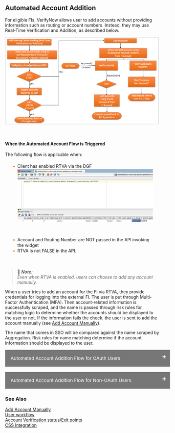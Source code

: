 ## Automated Account Addition

For eligible FIs, VerifyNow allows user to add accounts without providing information such as routing or account numbers. Instead, they may use Real-Time Verification and Addition, as described below.

<center>

![image](../assets/images/automated_account_addition.png)

&nbsp;

</center>


#### When the Automated Account Flow is Triggered

The following flow is applicable when:
<div class="card-body">
<ul>
<li>Client has enabled RTVA via the DGF</li>

<center>

<img src="https://raw.githubusercontent.com/Fiserv/VerifyNow/develop/assets/images/RTVA-enabled.png">

&nbsp;

</center>

<li>Account and Routing Number are NOT passed in the API invoking the widget</li>

<li>RTVA is not FALSE in the API.</li>
</ul>
</div>


&nbsp;

<!-- theme: info -->
 
> :memo: _**Note:** <br/>Even when RTVA is enabled, users can choose to add any account manually._


When a user tries to add an account for the FI via RTVA, they provide credentials for logging into the external FI. The user is put through Multi-Factor Authentication (MFA). Then account-related information is successfully scraped, and the name is passed through risk rules for matching logic to determine whether the accounts should be displayed to the user or not. If the information fails the check, the user is sent to add the account manually (see [Add Account Manually](?path=docs/add-account-manually.md)).

The name that comes in SSO will be compared against the name scraped by Aggregation. Risk rules for name matching determine if the account information should be displayed to the user.

<div>
    <input type="checkbox" class="collapsible-checkbox" id="section1">
    <label class="label-expand" for="section1">Automated Account Addition Flow for OAuth Users</label>
    <div class="content-expand">

&nbsp;

<!-- theme: info -->
 
<p class="block-quote">Note: <br/>The following steps are applicable to Financial Institutions that is OAuth Enabled.</p>

<center>

<img src="https://raw.githubusercontent.com/Fiserv/VerifyNow/develop/assets/images/oauth-enabled.png">

&nbsp;

</center>

1.	Click the appropriate icon, or type in the search box to choose the Financial Institution.

<div class="card-container">
        <div style="margin: 5px">
            <img src="https://raw.githubusercontent.com/Fiserv/VerifyNow/develop/assets/images/bank-list.png">
        </div>
        <div style="margin: 5px">
            <img src="https://raw.githubusercontent.com/Fiserv/VerifyNow/develop/assets/images/bank-search.png" height="315" width="600">
        </div>
</div>

2.	Once the respective financial institution is selected, the user will be navigated to the OAuth authentication screen.

<center>

<img src="https://raw.githubusercontent.com/Fiserv/VerifyNow/develop/assets/images/verify-instantly.png" width="300" height="300">

&nbsp;

</center>

3.	Click Authenticate. </br>

4.	Enter the login credentials to sign-in.

<center>

<img src="https://raw.githubusercontent.com/Fiserv/VerifyNow/develop/assets/images/fiserv-login.png" width="300" height="300">

&nbsp;

</center>

5.	Then the user is navigated to the multifactor authentication screen.

<center>

<img src="https://raw.githubusercontent.com/Fiserv/VerifyNow/develop/assets/images/MFA.png" width="300" height="150">

&nbsp;

</center>

6.	Once the details are added, click Submit. </br>

7.	Select the account in the Consent Page. 

<center>

<img src="https://raw.githubusercontent.com/Fiserv/VerifyNow/develop/assets/images/consent-page.png" width="300" height="150">

&nbsp;

</center>

8.	Click Authorize. </br>

9.	Pop-up screen appears as shown below.

<center>

<img src="https://raw.githubusercontent.com/Fiserv/VerifyNow/develop/assets/images/window-autoclose-page.png " width="300" height="150">

&nbsp;

</center>

10.	Once the user successfully authenticates with the financial institution, they will need to choose which account(s) to add.

<center>

<img src="https://raw.githubusercontent.com/Fiserv/VerifyNow/develop/assets/images/selecting-account-page.png " width="300" height="150">

&nbsp;

</center>

11.	Clicking the Add button will complete the verification flow.

    <div class="card-body">
    <ul>
    <li>Selecting “Add your account manually” will take the user to the add account manually flow. </li>
    </ul>
    </div>

</div>
</div>
</br>
<div>
    <input type="checkbox" class="collapsible-checkbox" id="section2">
    <label class="label-expand" for="section2">Automated Account Addition Flow for Non-OAuth Users</label>
    <div class="content-expand">

&nbsp;

<!-- theme: info -->

<p class="block-quote">Note: <br/>The following steps are applicable to Financial Institutions that are not OAuth Enabled.</p>

<center>

<img src="https://raw.githubusercontent.com/Fiserv/VerifyNow/develop/assets/images/non-oauth-enabled.png ">
&nbsp;

</center>

1.	Click the appropriate icon, or type in the search box to choose the Financial Institution.    

    <div class="card-container">
        <div style="margin: 5px">
            <img src="https://raw.githubusercontent.com/Fiserv/VerifyNow/develop/assets/images/bank-list.png">
        </div>
        <div style="margin: 5px">
            <img src="https://raw.githubusercontent.com/Fiserv/VerifyNow/develop/assets/images/bank-search.png" height="290" width="600">
        </div>
    </div>

2.	Here, the user will have the option of adding from their online banking website or adding an account manually.

<center>

<img src="https://raw.githubusercontent.com/Fiserv/VerifyNow/develop/assets/images/add-account-manually.png " width="300" height="250">
&nbsp;

</center>

<div class="card-body">
        <ul>
            <li>To use Real-Time Verification and Addition, the user will enter the User ID and Password for their bank account and click the Submit button. </li>
            <li>To add an account manually, the user will click the Add Account Manually button. </li>
        </ul>
</div>

3.	Once the user successfully authenticates with the financial institution, they will need to choose which account(s) to add.

<center>

<img src="https://raw.githubusercontent.com/Fiserv/VerifyNow/develop/assets/images/choose-bank-account.png " width="300" height="150">

&nbsp;

</center>

4.	Clicking the Add button will complete the verification flow.
    
    <div class="card-body">
    <ul>
    <li>Selecting “Add your account manually” will take the user to the add account manually flow. </li>
    </ul>
    </div>

</div>
</div>

### See Also

[Add Account Manually](?path=docs/add-account-manually.md)</br>
[User workflow](?path=docs/user-workflow.md)</br>
[Account Verification status/Exit points](?path=docs/account-verification-status.md)</br>
[CSS Integration](?path=docs/css-integration.md)

<style>
    .card-body ul {
        list-style: none;
        padding-left: 20px;
    }
    .card-body ul li::before {
        content: "\2022";
        font-size: 1.1em;
        color: #f60;
        display: inline-block;
        width: 1em;
        margin-left: -1em;
    }
    .card-container {
            display: flex;
            justify-content: space-between;
        }
        .card {
            border: 1px solid black;
            border-radius: 8px;
            margin: 5px;
            display: flex;
            flex-direction: column;
        }
   .collapsible-container {
        width: 100%;
    }

    .collapsible-checkbox {
        display: none;
    }

    .label-expand {
        background-color: #777;
        color: white;
        cursor: pointer;
        padding: 18px;
        width: 100%;
        border: none;
        text-align: left;
        outline: none;
        font-size: 15px;
        display: block;
        position: relative;
    }
   .label-expand::after{
        content: '+';
        font-size: 22px;
        font-weight: bold;
        position: absolute;
        right: 12px;
        top: 8px;
    }
    input:checked + label::after {
        content: '-';
        font-size: 22px;
        right: 14px;
        top: 8px;
    }

    .collapsible-checkbox:checked+.label-expand {
        background-color: #555;
    }

    .content-expand {
        padding: 0 18px;
        display: none;
        overflow: hidden;
        background-color: #f1f1f1;
    }

    .collapsible-checkbox:checked+.label-expand+.content-expand {
        display: block;
    }


    .block-quote {
        padding: 1em;
        color: #6a737d;
        border-left: 0.375em solid #40a9ff;
        background: #e6f7ff;
        border-radius: 3px;
    }

    .content-left {
        width: 50%
    }

    .image-otp {
        width: 40%
    }

    .content-body {
        display: flex;
        align-items: center;
        justify-content: space-between;
        padding: 20px;
    }

    .image-center {
      display: block;
      margin-left: auto;
      margin-right: auto;
      width: 70%;
    }
    
    .card-body {
        margin: 20px;
    }
</style>